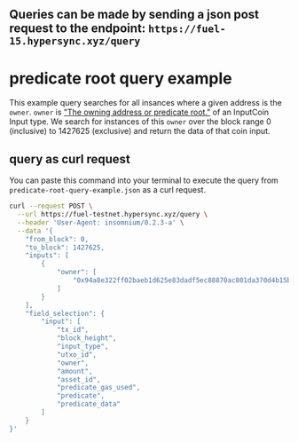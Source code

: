 ## Queries can be made by sending a json post request to the endpoint: `https://fuel-15.hypersync.xyz/query`


# predicate root query example
This example query searches for all insances where a given address is the `owner`.  `owner` is ["The owning address or predicate root."](https://docs.fuel.network/docs/specs/tx-format/input/#inputcoin) of an InputCoin Input type.  We search for instances of this `owner` over the block range 0 (inclusive) to 1427625 (exclusive) and return the data of that coin input.

## query as curl request
You can paste this command into your terminal to execute the query from `predicate-root-query-example.json` as a curl request.

```bash
curl --request POST \
  --url https://fuel-testnet.hypersync.xyz/query \
  --header 'User-Agent: insomnium/0.2.3-a' \
  --data '{
    "from_block": 0,
    "to_block": 1427625,
    "inputs": [
        {
            "owner": [
                "0x94a8e322ff02baeb1d625e83dadf5ec88870ac801da370d4b15bbd5f0af01169"
            ]
        }
    ],
    "field_selection": {
        "input": [
            "tx_id",
            "block_height",
            "input_type",
            "utxo_id",
            "owner",
            "amount",
            "asset_id",
            "predicate_gas_used",
            "predicate",
            "predicate_data"
        ]
    }
}'
```